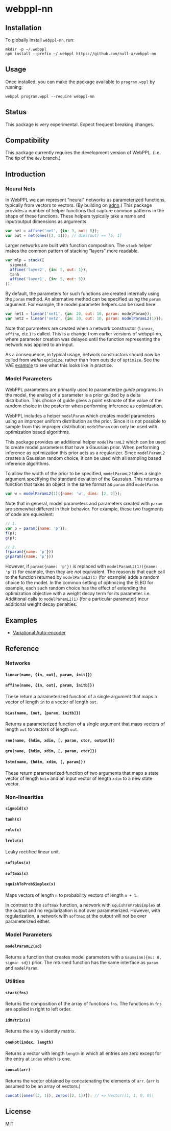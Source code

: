 # webppl-nn

## Installation

To globally install `webppl-nn`, run:

    mkdir -p ~/.webppl
    npm install --prefix ~/.webppl https://github.com/null-a/webppl-nn

## Usage

Once installed, you can make the package available to `program.wppl`
by running:

    webppl program.wppl --require webppl-nn

## Status

This package is very experimental. Expect frequent breaking changes.

## Compatibility

This package currently requires the development version of WebPPL.
(i.e. The tip of the `dev` branch.)

## Introduction

### Neural Nets

In WebPPL we can represent "neural" networks as parameterized
functions, typically from vectors to vectors. (By building
on [adnn](https://github.com/dritchie/adnn).) This package provides a
number of helper functions that capture common patterns in the shape
of these functions. These helpers typically take a name and
input/output dimensions as arguments.

```js
var net = affine('net', {in: 3, out: 5});
var out = net(ones([3, 1])); // dims(out) == [5, 1]
```

Larger networks are built with function composition. The `stack`
helper makes the common pattern of stacking "layers" more readable.

```js
var mlp = stack([
  sigmoid,
  affine('layer2', {in: 5, out: 1}),
  tanh,
  affine('layer1', {in: 5, out: 5})
]);
```

By default, the parameters for such functions are created internally
using the `param` method. An alternative method can be specified using
the `param` argument. For example, the model parameter helpers can be
used here:

```js
var net1 = linear('net1', {in: 20, out: 10, param: modelParam});
var net2 = linear('net2', {in: 20, out: 10, param: modelParamL2(1)});
```

Note that parameters are created when a network constructor (`linear`,
`affine`, etc.) is called. This is a change from earlier versions of
webppl-nn, where parameter creation was delayed until the function
representing the network was applied to an input.

As a consequence, in typical usage, network constructors should now be
called from *within* `Optimize`, rather than from outside of
`Optimize`. See the VAE [example](#examples) to see what this looks
like in practice.

### Model Parameters

WebPPL parameters are primarily used to parameterize *guide* programs.
In the model, the analog of a parameter is a prior guided by a delta
distribution. This choice of guide gives a point estimate of the value
of the random choice in the posterior when performing inference as
optimization.

WebPPL includes a helper `modelParam` which creates model parameters
using an improper uniform distribution as the prior. Since it is not
possible to sample from this improper distribution `modelParam` can
only be used with optimization based algorithms.

This package provides an additional helper `modelParamL2` which can be
used to create model parameters that have a Gaussian prior. When
performing inference as optimization this prior acts as a regularizer.
Since `modelParamL2` creates a Gaussian random choice, it can be used
with all sampling based inference algorithms.

To allow the width of the prior to be specified, `modelParamL2` takes
a single argument specifying the standard deviation of the Gaussian.
This returns a function that takes an object in the same format as
`param` and `modelParam`.

```js
var w = modelParamL2(1)({name: 'w', dims: [2, 2]});
```

Note that in general, model parameters and parameters created with
`param` are somewhat different in their behavior. For example, these
two fragments of code are equivalent:

```js
// 1.
var p = param({name: 'p'});
f(p);
g(p);

// 2.
f(param({name: 'p'}))
g(param({name: 'p'}))
```

However, if `param({name: 'p'})` is replaced with
`modelParamL2(1)({name: 'p'})` for example, then they are *not*
equivalent. The reason is that each call to the function returned by
`modelParamL2(1)` (for example) adds a random choice to the model. In
the common setting of optimizing the ELBO for example, each such
random choice has the effect of extending the optimization objective
with a weight decay term for its parameter. i.e. Additional calls to
`modelParamL2(1)` (for a particular parameter) incur additional weight
decay penalties.

## Examples

* [Variational Auto-encoder](https://github.com/null-a/webppl-nn/blob/master/examples/vae.wppl)

## Reference

### Networks

#### `linear(name, {in, out[, param, init]})`
#### `affine(name, {in, out[, param, initb]})`

These return a parameterized function of a single argument that maps a
vector of length `in` to a vector of length `out`.

#### `bias(name, {out, [param, initb]})`

Returns a parameterized function of a single argument that maps
vectors of length `out` to vectors of length `out`.

#### `rnn(name, {hdim, xdim, [, param, ctor, output]})`
#### `gru(name, {hdim, xdim, [, param, ctor]})`
#### `lstm(name, {hdim, xdim, [, param]})`

These return parameterized function of two arguments that maps a state
vector of length `hdim` and an input vector of length `xdim` to a new
state vector.

### Non-linearities

#### `sigmoid(x)`
#### `tanh(x)`
#### `relu(x)`
#### `lrelu(x)`

Leaky rectified linear unit.

#### `softplus(x)`

#### `softmax(x)`
#### `squishToProbSimplex(x)`

Maps vectors of length `n` to probability vectors of length `n + 1`.

In contrast to the `softmax` function, a network with
`squishToProbSimplex` at the output and no regularization is not over
parameterized. However, with regularization, a network with `softmax`
at the output will not be over parameterized either.

<!--

Using squishToProbSimplex to with a prior on the parameters centered
at zero seems a bit fishy. For example, these two output the same
vector only with the elements permuted:

squishToProbSimplex(vec([-1,-1,-1]))
squishToProbSimplex(vec([1,0,0]))

... yet under a Gaussian prior they aren't equally likely. Something
similar applies when using regularization.

-->

### Model Parameters

#### `modelParamL2(sd)`

Returns a function that creates model parameters with a `Gaussian({mu:
0, sigma: sd})` prior. The returned function has the same interface as
`param` and `modelParam`.

### Utilities

#### `stack(fns)`

Returns the composition of the array of functions `fns`. The functions
in `fns` are applied in right to left order.

#### `idMatrix(n)`

Returns the `n` by `n` identity matrix.

#### `oneHot(index, length)`

Returns a vector with length `length` in which all entries are zero
except for the entry at `index` which is one.

#### `concat(arr)`

Returns the vector obtained by concatenating the elements of `arr`.
(`arr` is assumed to be an array of vectors.)

```js
concat([ones([2, 1]), zeros([2, 1])]); // => Vector([1, 1, 0, 0])
```

## License

MIT

